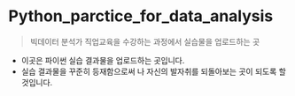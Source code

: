 # Python_parctice_for_data_analysis
> 빅데이터 분석가 직업교육을 수강하는 과정에서 실습물을 업로드하는 곳
- 이곳은 파이썬 실습 결과물을 업로드하는 곳입니다.
- 실습 결과물을 꾸준히 등재함으로써 나 자신의 발자취를 되돌아보는 곳이 되도록 할 것입니다.